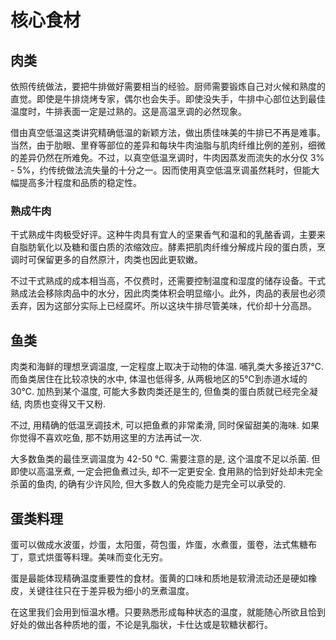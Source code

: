 # 核心食材

## 肉类

依照传统做法，要把牛排做好需要相当的经验。厨师需要锻炼自己对火候和熟度的直觉。即使是牛排烧烤专家，偶尔也会失手。即使没失手，牛排中心部位达到最佳温度时，牛排表面一定是过熟的。这是高温烹调的必然现象。

借由真空低温这类讲究精确低温的新颖方法，做出质佳味美的牛排已不再是难事。当然，由于肋眼、里脊等部位的差异和每块牛肉油脂与肌肉纤维比例的差别，细微的差异仍然在所难免。不过，以真空低温烹调时，牛肉因蒸发而流失的水分仅 3% - 5%，约传统做法流失量的十分之一。因而使用真空低温烹调虽然耗时，但能大幅提高多汁程度和品质的稳定性。

### 熟成牛肉

干式熟成牛肉极受好评。这种牛肉具有宜人的坚果香气和温和的乳酪香调，主要来自脂肪氧化以及糖和蛋白质的浓缩效应。酵素把肌肉纤维分解成片段的蛋白质，烹调时可保留更多的自然原汁，肉类也因此更软嫩。

不过干式熟成的成本相当高，不仅费时，还需要控制温度和湿度的储存设备。干式熟成法会移除肉品中的水分，因此肉类体积会明显缩小。此外，肉品的表层也必须丢弃，因为这部分实际上已经腐坏。所以这块牛排尽管美味，代价却十分高昂。

## 鱼类

肉类和海鲜的理想烹调温度, 一定程度上取决于动物的体温. 哺乳类大多接近37℃. 而鱼类居住在比较凉快的水中, 体温也低得多, 从两极地区的5℃到赤道水域的30℃. 加热到某个温度, 可能大多数肉类还是生的, 但鱼类的蛋白质就已经完全凝结, 肉质也变得又干又粉.

不过, 用精确的低温烹调技术, 可以把鱼煮的非常柔滑, 同时保留甜美的海味. 如果你觉得不喜欢吃鱼, 那不妨用这里的方法再试一次.

大多数鱼类的最佳烹调温度为 42-50 ℃. 需要注意的是, 这个温度不足以杀菌. 但即使以高温烹煮, 一定会把鱼煮过头, 却不一定更安全. 食用熟的恰到好处却未完全杀菌的鱼肉, 的确有少许风险, 但大多数人的免疫能力是完全可以承受的.

## 蛋类料理

蛋可以做成水波蛋，炒蛋，太阳蛋，荷包蛋，炸蛋，水煮蛋，蛋卷，法式焦糖布丁，意式烘蛋等料理。美味而变化无穷。

蛋是最能体现精确温度重要性的食材。蛋黄的口味和质地是软滑流动还是硬如橡皮，关键往往只在于差异极为细小的烹煮温度。

在这里我们会用到恒温水槽。只要熟悉形成每种状态的温度，就能随心所欲且恰到好处的做出各种质地的蛋，不论是乳脂状，卡仕达或是软糖状都行。
